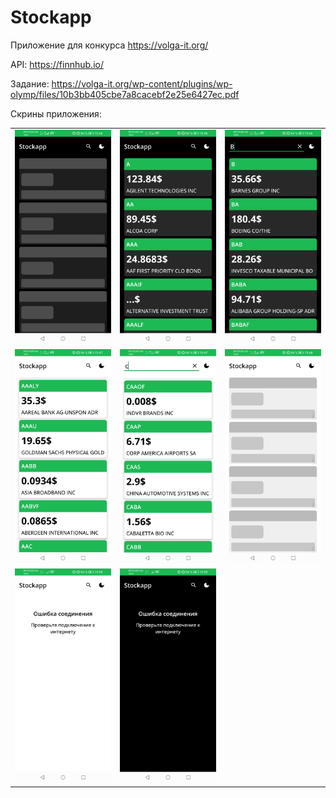 # Stockapp
Приложение для конкурса https://volga-it.org/

API: https://finnhub.io/

Задание: https://volga-it.org/wp-content/plugins/wp-olymp/files/10b3bb405cbe7a8cacebf2e25e6427ec.pdf

Скрины приложения:

<table>
  <tr>
    <td><img src="screens/screen1.png" /></td>
    <td><img src="screens/screen2.png" /></td>
    <td><img src="screens/screen3.png" /></td>
  </tr>
  
  <tr>
    <td><img src="screens/screen4.png" /></td>
    <td><img src="screens/screen5.png" /></td>
    <td><img src="screens/screen6.png" /></td>
  </tr>
  
  <tr>
    <td><img src="screens/screen7.png" /></td>
    <td><img src="screens/screen8.png" /></td>
  </tr>
  
</table>
